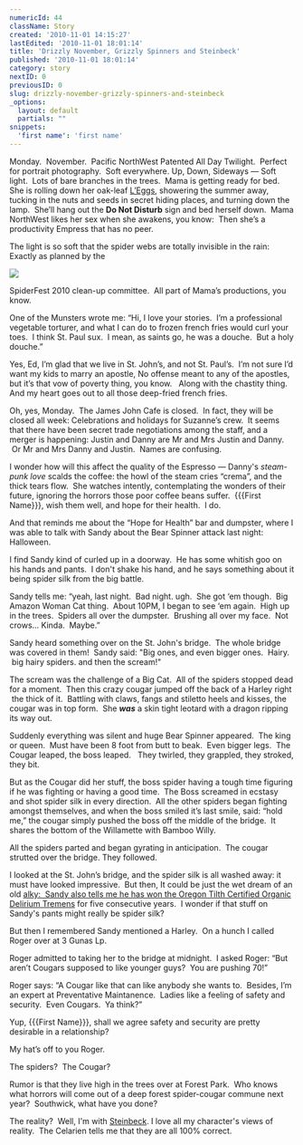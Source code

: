 ```yaml
---
numericId: 44
className: Story
created: '2010-11-01 14:15:27'
lastEdited: '2010-11-01 18:01:14'
title: 'Drizzly November, Grizzly Spinners and Steinbeck'
published: '2010-11-01 18:01:14'
category: story
nextID: 0
previousID: 0
slug: drizzly-november-grizzly-spinners-and-steinbeck
_options:
  layout: default
  partials: ""
snippets:
  'first name': 'first name'
---
```

Monday.&nbsp; November.&nbsp; Pacific NorthWest Patented All Day Twilight. &nbsp;Perfect for portrait photography.&nbsp; Soft everywhere. Up, Down, Sideways &mdash; Soft light.&nbsp; Lots of bare branches in the trees.&nbsp; Mama is getting ready for bed.&nbsp; She is rolling down her oak-leaf [L&rsquo;Eggs][0], showering the summer away, tucking in the nuts and seeds in secret hiding places, and turning down the lamp.&nbsp; She&rsquo;ll hang out the **Do Not Disturb** sign and bed herself down.&nbsp; Mama NorthWest likes her sex when she awakens, you know:&nbsp; Then she&rsquo;s a productivity Empress that has no peer.

The light is so soft that the spider webs are totally invisible in the rain:&nbsp; Exactly as planned by the

![][1]

SpiderFest 2010 clean-up committee.&nbsp; All part of Mama&rsquo;s productions, you know.

One of the Munsters wrote me: &ldquo;Hi, I love your stories.&nbsp; I&rsquo;m a professional vegetable torturer, and what I can do to frozen french fries would curl your toes.&nbsp; I think St. Paul sux.&nbsp; I mean, as saints go, he was a douche.&nbsp; But a holy douche.&rdquo;

Yes, Ed, I&rsquo;m glad that we live in St. John&rsquo;s, and not St. Paul&rsquo;s.&nbsp; I&rsquo;m not sure I&rsquo;d want my kids to marry an apostle, No offense meant to any of the apostles, but it&rsquo;s that vow of poverty thing, you know. &nbsp; Along with the chastity thing.&nbsp; And my heart goes out to all those deep-fried french fries.

Oh, yes, Monday.&nbsp; The James John Cafe is closed.&nbsp; In fact, they will be closed all week: Celebrations and holidays for Suzanne&rsquo;s crew.&nbsp; It seems that there have been secret trade negotiations among the staff, and a merger is happening: Justin and Danny are Mr and Mrs Justin and Danny. &nbsp;Or Mr and Mrs Danny and Justin. &nbsp;Names are confusing.

I wonder how will this affect the quality of the Espresso &mdash; Danny's _steam-punk love_ scalds the coffee: the howl of the steam cries &ldquo;crema&rdquo;, and the thick tears flow.&nbsp; She watches intently, contemplating the wonders of their future, ignoring&nbsp;the horrors those poor coffee beans suffer.&nbsp;&nbsp;{{{First Name}}}, wish them well, and hope for their health. &nbsp;I do.

And that reminds me about the &ldquo;Hope for Health&rdquo; bar and dumpster, where I was able to talk with Sandy about the Bear Spinner attack last night: Halloween.

I find Sandy kind of curled up in a doorway. &nbsp;He has some whitish goo on his hands and pants. &nbsp;I don't shake his hand, and he says something about it being spider silk from the big battle.

Sandy tells me: &ldquo;yeah, last night.&nbsp; Bad night. ugh.&nbsp; She got &lsquo;em though.&nbsp; Big Amazon Woman Cat thing.&nbsp; About 10PM, I began to see &lsquo;em again.&nbsp; High up in the trees.&nbsp; Spiders all over the dumpster.&nbsp; Brushing all over my face.&nbsp; Not crows&hellip; Kinda. &nbsp;Maybe.&rdquo;

Sandy heard something over on the St. John's bridge. &nbsp;The whole bridge was covered in them! &nbsp;Sandy said: &quot;Big ones, and even bigger ones. &nbsp;Hairy. &nbsp;big hairy spiders. and then the scream!&quot;

The scream was the challenge of a Big Cat.&nbsp; All of the spiders stopped dead for a moment.&nbsp; Then this crazy cougar jumped off the back of a Harley right &nbsp;the thick of it. &nbsp;Battling with claws, fangs and stiletto heels and kisses, the cougar was in top form. &nbsp;She **_was_** a skin tight leotard with a dragon ripping its way out.

Suddenly everything was silent and huge Bear Spinner appeared. &nbsp;The king or queen.&nbsp; Must have been 8 foot from butt to beak.&nbsp; Even bigger legs.&nbsp; The Cougar leaped, the boss leaped. &nbsp; They twirled, they grappled, they stroked, they bit.

But as the Cougar did her stuff, the boss spider having a tough time figuring if he was fighting or having a good time.&nbsp; The Boss screamed in ecstasy and shot spider silk in every direction.&nbsp; All the other spiders began fighting amongst themselves, and when the boss smiled it&rsquo;s last smile, said: &ldquo;hold me,&rdquo; the cougar simply pushed the boss off the middle of the bridge. &nbsp;It shares the bottom of the Willamette with Bamboo Willy.

All the spiders parted and began gyrating in anticipation.&nbsp; The cougar strutted over the bridge. They followed.

I looked at the St. John&rsquo;s bridge, and the spider silk is all washed away: it must have looked impressive.&nbsp; But then, It could be just the wet dream of an old [alky:&nbsp; Sandy also tells me he has won the Oregon Tilth Certified Organic Delirium Tremens][2] for five consecutive years. &nbsp;I wonder if that stuff on Sandy's pants might really be spider silk?

But then I remembered Sandy mentioned a Harley.&nbsp; On a hunch I called Roger over at 3 Gunas Lp.

Roger admitted to taking her to the bridge at midnight.&nbsp; I asked Roger: &ldquo;But aren&rsquo;t Cougars supposed to like younger guys?&nbsp; You are pushing 70!&rdquo;

Roger says: &ldquo;A Cougar like that can like anybody she wants to.&nbsp; Besides, I&rsquo;m an expert at Preventative Maintanence.&nbsp; Ladies like a feeling of safety and security.&nbsp; Even Cougars.&nbsp; Ya think?&rdquo;

Yup, {{{First Name}}}, shall we agree safety and security are pretty desirable in a relationship?

My hat&rsquo;s off to you Roger.

The spiders?&nbsp; The Cougar?

Rumor is that they live high in the trees over at Forest Park.&nbsp; Who knows what horrors will come out of a deep forest spider-cougar commune next year?&nbsp; Southwick, what have you done?

The reality? &nbsp;Well, I'm with [Steinbeck][3]. I love all my character's views of reality. &nbsp;The Celarien tells me that they are all 100% correct.

[0]: http://www.leggs.com/
[1]: http://stjohnsjim.com/bridgefight1.gif
[2]: http://en.wikipedia.org/wiki/Delirium_tremens
[3]: http://www.google.com/search?client=safari&amp;rls=en&amp;q=steinbeck&amp;ie=UTF-8&amp;oe=UTF-8
